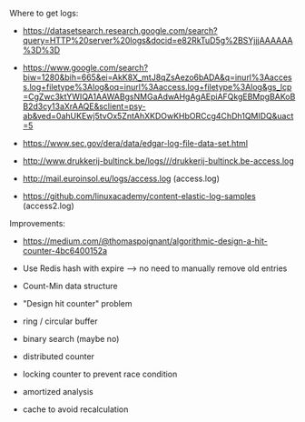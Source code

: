 Where to get logs:

- https://datasetsearch.research.google.com/search?query=HTTP%20server%20logs&docid=e82RkTuD5g%2BSYjjjAAAAAA%3D%3D

- https://www.google.com/search?biw=1280&bih=665&ei=AkK8X_mtJ8qZsAezo6bADA&q=inurl%3Aaccess.log+filetype%3Alog&oq=inurl%3Aaccess.log+filetype%3Alog&gs_lcp=CgZwc3ktYWIQA1AAWABgsNMGaAdwAHgAgAEpiAFQkgEBMpgBAKoBB2d3cy13aXrAAQE&sclient=psy-ab&ved=0ahUKEwj5tvOx5ZntAhXKDOwKHbORCcg4ChDh1QMIDQ&uact=5

- https://www.sec.gov/dera/data/edgar-log-file-data-set.html

- http://www.drukkerij-bultinck.be/logs///drukkerij-bultinck.be-access.log

- http://mail.euroinsol.eu/logs/access.log (access.log)

- https://github.com/linuxacademy/content-elastic-log-samples (access2.log)


Improvements:

- https://medium.com/@thomaspoignant/algorithmic-design-a-hit-counter-4bc6400152a

- Use Redis hash with expire --> no need to manually remove old entries
- Count-Min data structure
- "Design hit counter" problem
- ring / circular buffer
- binary search (maybe no)
- distributed counter
- locking counter to prevent race condition
- amortized analysis
- cache to avoid recalculation